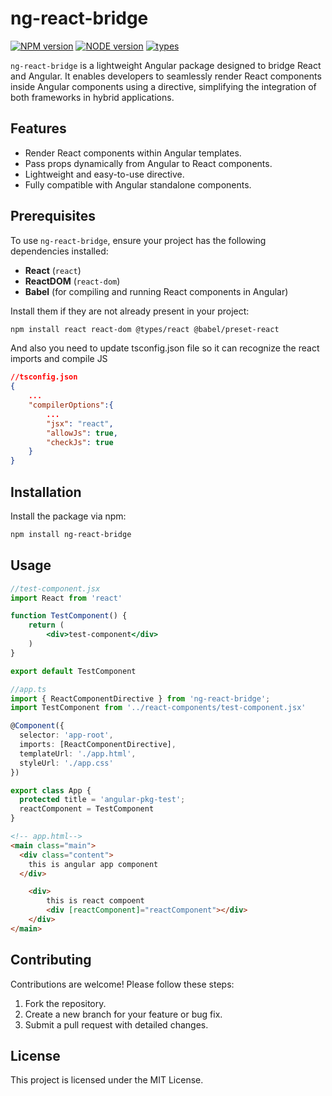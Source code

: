 # ng-react-bridge

[![NPM version](https://img.shields.io/badge/npm-v10.7.0-brightgreen)](https://www.npmjs.com/package/ng-react-bridge)
[![NODE version](https://img.shields.io/badge/node-v20.14.0-brightgreen)](https://www.npmjs.com/package/ng-react-bridge)
[![types](https://img.shields.io/badge/types-TypeScript-blue)](https://www.npmjs.com/package/ng-react-bridge)

`ng-react-bridge` is a lightweight Angular package designed to bridge React and Angular. It enables developers to seamlessly render React components inside Angular components using a directive, simplifying the integration of both frameworks in hybrid applications.

## Features

- Render React components within Angular templates.
- Pass props dynamically from Angular to React components.
- Lightweight and easy-to-use directive.
- Fully compatible with Angular standalone components.

## Prerequisites

To use `ng-react-bridge`, ensure your project has the following dependencies installed:

- **React** (`react`)
- **ReactDOM** (`react-dom`)
- **Babel** (for compiling and running React components in Angular)

Install them if they are not already present in your project:

```bash
npm install react react-dom @types/react @babel/preset-react
```

And also you need to update tsconfig.json file so it can recognize the react imports and compile JS

```json 
//tsconfig.json
{
    ...
    "compilerOptions":{
        ...
        "jsx": "react",
        "allowJs": true,
        "checkJs": true
    }
}
```

## Installation

Install the package via npm:

```bash
npm install ng-react-bridge
```

## Usage

```jsx
//test-component.jsx
import React from 'react'

function TestComponent() {
    return (
        <div>test-component</div>
    )
}

export default TestComponent
```

```ts
//app.ts
import { ReactComponentDirective } from 'ng-react-bridge';
import TestComponent from '../react-components/test-component.jsx'

@Component({
  selector: 'app-root',
  imports: [ReactComponentDirective],
  templateUrl: './app.html',
  styleUrl: './app.css'
})

export class App {
  protected title = 'angular-pkg-test';
  reactComponent = TestComponent
}
```

```html
<!-- app.html-->
<main class="main">
  <div class="content">
    this is angular app component
  </div>

    <div>
        this is react compoent
        <div [reactComponent]="reactComponent"></div>
    </div>
</main>
```

## Contributing

Contributions are welcome! Please follow these steps:

1. Fork the repository.
2. Create a new branch for your feature or bug fix.
3. Submit a pull request with detailed changes.

## License

This project is licensed under the MIT License.